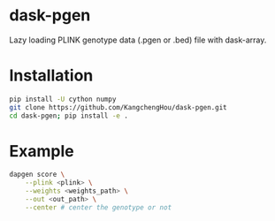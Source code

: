 # dask-pgen
Lazy loading PLINK genotype data (.pgen or .bed) file with dask-array.

# Installation
```bash
pip install -U cython numpy
git clone https://github.com/KangchengHou/dask-pgen.git
cd dask-pgen; pip install -e .
```

# Example
```bash
dapgen score \
    --plink <plink> \
    --weights <weights_path> \
    --out <out_path> \
    --center # center the genotype or not
```